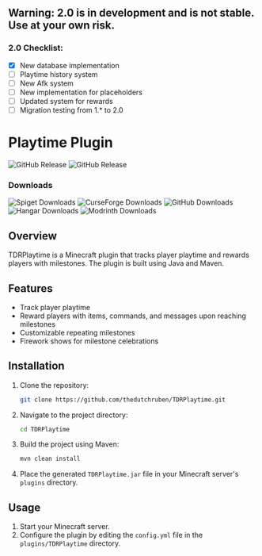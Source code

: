 ## Warning: 2.0 is in development and is not stable. Use at your own risk.
### 2.0 Checklist:
- [x] New database implementation
- [ ] Playtime history system
- [ ] New Afk system
- [ ] New implementation for placeholders
- [ ] Updated system for rewards
- [ ] Migration testing from 1.* to 2.0

# Playtime Plugin

![GitHub Release](https://img.shields.io/github/v/release/thedutchruben/tdrplaytime?sort=date&label=Latest%20release)
![GitHub Release](https://img.shields.io/github/v/release/thedutchruben/tdrplaytime?include_prereleases&sort=date&label=Latest%20pre-release)

### Downloads
![Spiget Downloads](https://img.shields.io/spiget/downloads/47894?label=Spigot&labelColor=Spigot&link=https%3A%2F%2Fwww.spigotmc.org%2Fresources%2Ftdr-playtime-rewards-mysql.47894%2F)
![CurseForge Downloads](https://img.shields.io/curseforge/dt/279491?label=Curse%20Forge)
![GitHub Downloads](https://img.shields.io/github/downloads/thedutchruben/tdrplaytime/total?label=GitHub)
![Hangar Downloads](https://img.shields.io/hangar/dt/tdrplaytime?label=Hangar&link=https%3A%2F%2Fhangar.papermc.io%2FTheDutchRuben%2FTDRPlaytime)
![Modrinth Downloads](https://img.shields.io/modrinth/dt/t9QEZM17?label=Modrinth&link=https%3A%2F%2Fmodrinth.com%2Fplugin%2Ftdr-playtime)

## Overview
TDRPlaytime is a Minecraft plugin that tracks player playtime and rewards players with milestones. The plugin is built using Java and Maven.

## Features
- Track player playtime
- Reward players with items, commands, and messages upon reaching milestones
- Customizable repeating milestones
- Firework shows for milestone celebrations

## Installation
1. Clone the repository:
    ```sh
    git clone https://github.com/thedutchruben/TDRPlaytime.git
    ```
2. Navigate to the project directory:
    ```sh
    cd TDRPlaytime
    ```
3. Build the project using Maven:
    ```sh
    mvn clean install
    ```
4. Place the generated `TDRPlaytime.jar` file in your Minecraft server's `plugins` directory.

## Usage
1. Start your Minecraft server.
2. Configure the plugin by editing the `config.yml` file in the `plugins/TDRPlaytime` directory.
